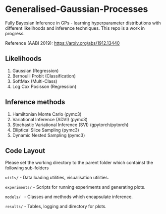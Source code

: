# Generalised-Gaussian-Processes

Fully Bayesian Inference in GPs - learning hyperparameter distributions with different likelihoods and inference techniques. This repo is a work in progress. 

Reference (AABI 2019): https://arxiv.org/abs/1912.13440

Likelihoods
-------------

1) Gaussian (Regression)
2) Bernoulli Probit (Classification)
3) SoftMax (Multi-Class)
4) Log Cox Posisson (Regression)


Inference methods
-----------------

1) Hamiltonian Monte Carlo (pymc3)
2) Variational Inference (ADVI) (pymc3)
3) Stochastic Variational Inference (SVI) (gpytorch/pytorch)
4) Elliptical Slice Sampling (pymc3)
5) Dynamic Nested Sampling (pymc3)

Code Layout
-----------------

Please set the working directory to the parent folder which containst the following sub-folders

``` utils/ ``` - Data loading utilities, visualisation utilities.

```experiments/``` - Scripts for running experiments and generating plots.
 
```models/ ``` - Classes and methods which encapsulate inference.

```results/``` - Tables, logging and directory for plots. 
